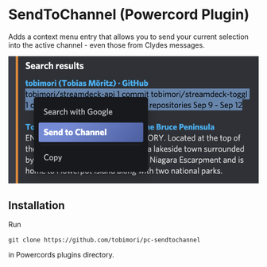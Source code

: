 # SendToChannel (Powercord Plugin)

Adds a context menu entry that allows you to send your current selection into the active channel - even those from Clydes messages.

![](example.png)

## Installation

Run 
```
git clone https://github.com/tobimori/pc-sendtochannel
``` 
in Powercords plugins directory.